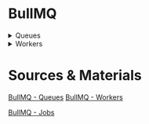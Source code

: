 # BullMQ


<details>
  <summary>Queues</summary>


### Auto-Removal of Jobs

- **Default Behavior**: Completed and failed jobs are stored in special sets (`completed` and `failed`) for review.
- **Auto-Removal Options**: Use `removeOnComplete` and `removeOnFail` to automatically delete jobs once they are finalized.
- **Remove All Jobs**: Set `removeOnComplete` and `removeOnFail` to `true` to delete all jobs immediately after they complete or fail.
- **Limit Retention by Count**: Specify a maximum number of jobs to keep, e.g., 1000 completed and 5000 failed jobs.
- **Limit Retention by Age**: Use `age` (in seconds) to keep jobs for a specific duration, with an optional `count` to limit the total number of jobs.
- **Lazy Removal**: Jobs are only removed when new jobs complete or fail, triggering the auto-removal process.

```javascript
await myQueue.add(
  "test",
  { foo: "bar" },
  {
    removeOnComplete: {
      age: 3600, // keep up to 1 hour
      count: 1000, // keep up to 1000 jobs
    },
    removeOnFail: {
      age: 24 * 3600, // keep up to 24 hours
    },
  }
);
```

### Adding jobs in bulk

```javascript
import { Queue } from 'bullmq';

const queue = new Queue('paint');

const name = 'jobName';
const jobs = await queue.addBulk([
  { name, data: { paint: 'car' } },
  { name, data: { paint: 'house' } },
  { name, data: { paint: 'boat' } },
]);
//This call can only succeed or fail, and all or none of the jobs will be added.
```

### Global Concurrency

```javascript
import { Queue } from 'bullmq';

await queue.setGlobalConcurrency(4);
const globalConcurrency = await queue.getGlobalConcurrency();

// When a concurrency level is chosen for workers, it will not override the global one; instead, it will be set as the maximum number of jobs that can be processed by a given worker in parallel, but never exceeding the global concurrency level.
```

### Removing Jobs

1. #### Drain Method: ####
    - When the queue is drained, all jobs that are **waiting** or **delayed** are removed.
    - Jobs that are **active**, **waiting for children**, **completed**, or **failed** remain unaffected.
    - **Parent jobs** within the drained queue:
      - Stay in the `waiting-children` status if they have pending children.
      - Are removed if they do not have any pending children.
    - **Parent jobs** in different queues:
      - Remain in `waiting-children` status if they have pending children in other queues.
      - Are moved to the `wait` status if they do not have pending children in other queues.
          
    ```javascript
    import { Queue } from 'bullmq';
      
    const queue = new Queue('paint');
      
   await queue.drain();
   ```

3. #### Clean Methos: ###
   
   - **Grace Period (60000 ms / 1 minute):**
     - Jobs older than this period will be considered for removal.
   - **Max Number of Jobs (1000):**
     - Maximum number of jobs to clean.
   - **Job State ('paused'):**
     - Only jobs in the 'paused' state will be cleaned.
     
   ```javascript
   import { Queue } from 'bullmq';
   
   const queue = new Queue('paint');
   
   const deletedJobIds = await queue.clean(
   60000, // 1 minute - grace period (jobs older than this are considered for removal)
   1000, // max number of jobs to clean
   'paused', // job state to clean
   );
   ```

5. #### Obliterate Method: ####
   - Completely obliterates a queue and all of its contents.
  
   ```javascript
   import { Queue } from 'bullmq';
   
   const queue = new Queue('paint');
   
   await queue.obliterate();
   ```

</details>

<details>
  <summary>Workers</summary>

  ### Auto-Removal of Jobs
  ### Concurrency
  ```javascript
    import { Worker, Job } from 'bullmq';
      
    const worker = new Worker(
    queueName,
    async (job: Job) => {
      // Do something with job
      return 'some value';
    },
    { concurrency: 50 },
    );
  ```
  ### Graceful shutdown
  
  - Use `await worker.close();` to perform a graceful shutdown.
  - This method waits for all current jobs to be processed or failed.
  - If the shutdown fails or is incomplete, pending jobs will be marked as stalled and can be processed by other workers.


  ### Pausing Queues 

  - **Global Queue Pause**: 
    - Prevents all workers from picking up new jobs from the queue.
    - Workers currently processing jobs will finish those jobs before idling.
  
  - **Global Pause Method**: 
    - Use `await myQueue.pause();` to pause the queue globally.
  
  - **Local Worker Pause**: 
    - Pauses a specific worker instance locally.
    - The worker will finish processing current jobs but won't start any new ones.
  
  - **Local Pause Method**: 
    - Use `await myWorker.pause();` to pause a worker locally, waiting for all current jobs to complete (or fail).
  
  - **Immediate Pause**: 
    - To pause a worker immediately without waiting for current jobs to finish, use `await myWorker.pause(true);`.


</details>



# Sources & Materials
[BullMQ - Queues](https://docs.bullmq.io/guide/queues) 
[BullMQ - Workers](https://docs.bullmq.io/guide/workers)

[BullMQ - Jobs](https://docs.bullmq.io/guide/jobs)

